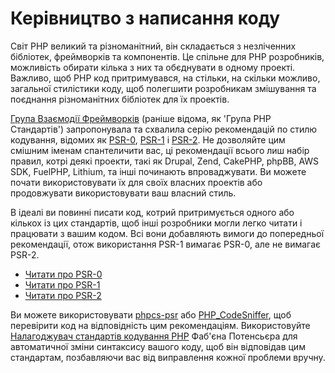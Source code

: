 # Керівництво з написання коду

Світ PHP великий та різноманітний, він складається з незліченних бібліотек, фреймворків та компонентів. Це спільне для PHP розробників, можливість обирати кілька з них та обєднувати в одному проекті. Важливо, щоб PHP код притримувався, на стільки, на скільки можливо, загальної стилістики коду, щоб полегшити розробникам змішування та поєднання різноманітних бібліотек для їх проектів.

[Група Взаємодії Фреймворків][fig] (раніше відома, як 'Група PHP Стандартів') запропонувала та схвалила серію рекомендацій по стилю кодування, відомих як [PSR-0][psr0], [PSR-1][psr1] і [PSR-2][psr2]. Не дозволяйте цим смішним іменам спантеличити вас, ці рекомендації всього лиш набір правил, котрі деякі проекти, такі як Drupal, Zend, CakePHP, phpBB, AWS SDK, FuelPHP, Lithium, та інші починають впроваджувати. Ви можете почати використовувати їх для своїх власних проектів або продовжувати використовувати ваш власний стиль.

В ідеалі ви повинні писати код, котрий притримується одного або кількох із цих стандартів, щоб інші розробники могли легко читати і працювати з вашим кодом. Всі вони добавляють вимоги до попередньої рекомендації, отож використання PSR-1 вимагає PSR-0, але не вимагає PSR-2.

* [Читати про PSR-0][psr0]
* [Читати про PSR-1][psr1]
* [Читати про PSR-2][psr2]

Ви можете використовувати [phpcs-psr][phpcs-psr] або [PHP_CodeSniffer][phpcs], щоб перевірити код на відповідність цим рекомендаціям. Використовуйте [Налагоджувач стандартів кодування PHP][phpcsfixer] Фаб'єна Потенсьєра для автоматичної зміни синтаксису вашого коду, щоб він відповідав цим стандартам, позбавляючи вас від виправлення кожної проблеми вручну.

[fig]: http://www.php-fig.org/
[psr0]: https://github.com/php-fig/fig-standards/blob/master/accepted/PSR-0.md
[psr1]: https://github.com/php-fig/fig-standards/blob/master/accepted/PSR-1-basic-coding-standard.md
[psr2]: https://github.com/php-fig/fig-standards/blob/master/accepted/PSR-2-coding-style-guide.md
[phpcs]: http://pear.php.net/package/PHP_CodeSniffer/
[phpcs-psr]: https://github.com/klaussilveira/phpcs-psr
[phpcsfixer]: http://cs.sensiolabs.org/
